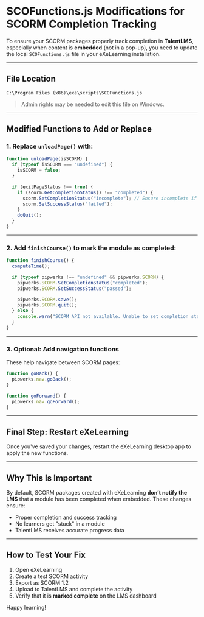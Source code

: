 # SCOFunctions.js Modifications for SCORM Completion Tracking

To ensure your SCORM packages properly track completion in **TalentLMS**, especially when content is **embedded** (not in a pop-up), you need to update the local `SCOFunctions.js` file in your eXeLearning installation.

---

## File Location

```plaintext
C:\Program Files (x86)\exe\scripts\SCOFunctions.js
```

> Admin rights may be needed to edit this file on Windows.

---

## Modified Functions to Add or Replace

### 1. Replace `unloadPage()` with:

```javascript
function unloadPage(isSCORM) {
  if (typeof isSCORM === "undefined") {
    isSCORM = false;
  }

  if (exitPageStatus !== true) {
    if (scorm.GetCompletionStatus() !== "completed") {
      scorm.SetCompletionStatus("incomplete"); // Ensure incomplete if not finished
      scorm.SetSuccessStatus("failed");
    }
    doQuit();
  }
}
```

---

### 2. Add `finishCourse()` to mark the module as completed:

```javascript
function finishCourse() {
  computeTime();

  if (typeof pipwerks !== "undefined" && pipwerks.SCORM) {
    pipwerks.SCORM.SetCompletionStatus("completed");
    pipwerks.SCORM.SetSuccessStatus("passed");

    pipwerks.SCORM.save();
    pipwerks.SCORM.quit();
  } else {
    console.warn("SCORM API not available. Unable to set completion status.");
  }
}
```

---

### 3. Optional: Add navigation functions

These help navigate between SCORM pages:

```javascript
function goBack() {
  pipwerks.nav.goBack();
}

function goForward() {
  pipwerks.nav.goForward();
}
```

---

## Final Step: Restart eXeLearning

Once you've saved your changes, restart the eXeLearning desktop app to apply the new functions.

---

##  Why This Is Important

By default, SCORM packages created with eXeLearning **don’t notify the LMS** that a module has been completed when embedded. These changes ensure:

-  Proper completion and success tracking
-  No learners get "stuck" in a module
-  TalentLMS receives accurate progress data

---

##  How to Test Your Fix

1. Open eXeLearning
2. Create a test SCORM activity
3. Export as SCORM 1.2
4. Upload to TalentLMS and complete the activity
5. Verify that it is **marked complete** on the LMS dashboard

Happy learning!
